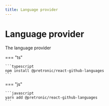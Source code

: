 ```yaml
---
title: Language provider
---
```


# Language provider

The language provider 

=== "ts"

    ```typescript
    npm install @pretronic/react-github-languages
    ```

=== "js"

    ```javascript
    yarn add @pretronic/react-github-languages
    ```


